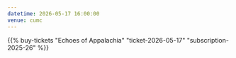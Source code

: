 ```yaml
---
datetime: 2026-05-17 16:00:00
venue: cumc
---
```

{{% buy-tickets "Echoes of Appalachia" "ticket-2026-05-17" "subscription-2025-26" %}}

